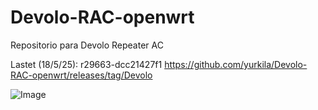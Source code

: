# Devolo-RAC-openwrt
Repositorio para Devolo Repeater AC

Lastet (18/5/25): r29663-dcc21427f1 https://github.com/yurkila/Devolo-RAC-openwrt/releases/tag/Devolo

![Image](https://github.com/user-attachments/assets/74c99d03-a3a2-4ecd-9a63-29709868ba62)
